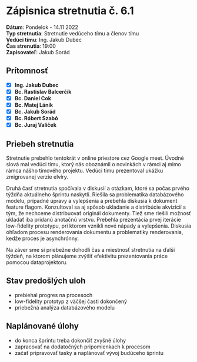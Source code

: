 # Zápisnica stretnutia č. 6.1

**Dátum**: Pondelok - 14.11 2022  
**Typ stretnutia**: Stretnutie vedúceho tímu a členov tímu   
**Vedúci tímu**: Ing. Jakub Dubec      
**Čas strenutia**: 19:00  
**Zapisovateľ**: Jakub Sorád

## Prítomnosť

- [x] **Ing. Jakub Dubec**
- [x] **Bc. Rastislav Balcerčík**
- [x] **Bc. Daniel Cok**
- [x] **Bc. Matej Lánik**
- [x] **Bc. Jakub Sorád**
- [x] **Bc. Róbert Szabó**
- [x] **Bc. Juraj Valiček**

## Priebeh stretnutia

Stretnutie prebehlo tentokrát v online priestore cez Google meet.
Úvodné slová mal vedúci tímu, ktorý nás oboznámil o novinkách v rámci aj mimo rámca nášho tímového projektu.
Vedúci tímu prezentoval ukážku zmigrovanej verzie elvíry.

Druhá časť stretnutia spočívala v diskusií a otázkam, ktoré sa počas prvého týždňa aktuálneho šprintu naskytli.
Riešila sa problematika databázového modelu, prípadné úpravy a vylepšenia a prebehla diskusia k dokument feature flagom.
Konzultoval sa aj spôsob ukladanie a distribúcie akvizícií s tým, že nechceme distribuovať originál dokumenty. Tiež sme riešili možnosť ukladať iba pridanú anotačnú vrstvu.
Prebehla prezentácia prvej iterácie low-fidelity prototypu, pri ktorom vznikli nové nápady a vylepšenia.
Diskusia ohľadom procesu renderovania dokumentu a problematiky renderovania, kedže proces je asynchrónny.

Na záver sme si priebežne dohodli čas a miestnosť stretnutia na ďalší týždeň, na ktorom plánujeme zvýšiť efektivitu prezentovania práce pomocou dataprojektoru.

## Stav predošlých uloh

- prebiehal progres na procesoch
- low-fidelity prototyp z väčšej časti dokončený
- priebežná analýza databázového modelu

## Naplánované úlohy

- do konca šprintu treba dokončiť zvyšné úlohy
- zapracovať na dodatočných pripomienkach k procesom
- začať pripravovať tasky a naplánovať vývoj budúceho šprintu

